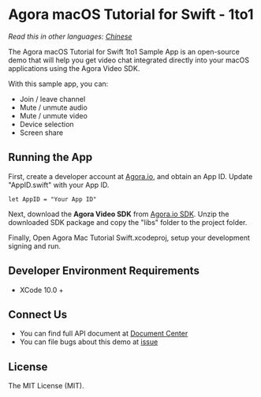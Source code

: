 # Agora macOS Tutorial for Swift - 1to1

*Read this in other languages: [Chinese](README.zh.md)*

The Agora macOS Tutorial for Swift 1to1 Sample App is an open-source demo that will help you get video chat integrated directly into your macOS applications using the Agora Video SDK.

With this sample app, you can:

- Join / leave channel
- Mute / unmute audio
- Mute / unmute video
- Device selection
- Screen share


## Running the App
First, create a developer account at [Agora.io](https://dashboard.agora.io/signin/), and obtain an App ID. Update "AppID.swift" with your App ID.

```
let AppID = "Your App ID"
```

Next, download the **Agora Video SDK** from [Agora.io SDK](https://www.agora.io/en/download/). Unzip the downloaded SDK package and copy the "libs" folder to the project folder.

Finally, Open Agora Mac Tutorial Swift.xcodeproj, setup your development signing and run.

## Developer Environment Requirements
* XCode 10.0 +

## Connect Us

- You can find full API document at [Document Center](https://docs.agora.io/en/)
- You can file bugs about this demo at [issue](https://github.com/AgoraIO/Basic-Video-Call/issues)

## License

The MIT License (MIT).
